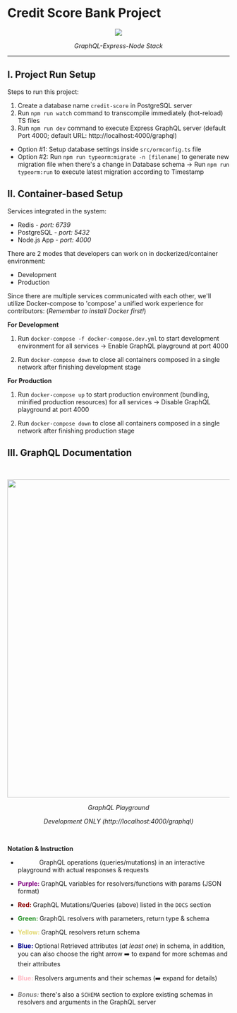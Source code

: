 # Credit Score Bank Project

<p align="center"><img src="https://media1.giphy.com/media/nvb74G5HEcQhoah9Hv/200.gif"/></p>
<p align="center"><i>GraphQL-Express-Node Stack</I></p>
<hr/>

## I. Project Run Setup

Steps to run this project:

1. Create a database name `credit-score` in PostgreSQL server
2. Run `npm run watch` command to transcompile immediately (hot-reload) TS files
3. Run `npm run dev` command to execute Express GraphQL server (default Port 4000; default URL: http://localhost:4000/graphql)

- Option #1: Setup database settings inside `src/ormconfig.ts` file
  <br/>
- Option #2: Run `npm run typeorm:migrate -n [filename]` to generate new migration file when there's a change in Database schema -> Run `npm run typeorm:run` to execute latest migration according to Timestamp

## II. Container-based Setup

Services integrated in the system:

- Redis - _port: 6739_
- PostgreSQL - _port: 5432_
- Node.js App - _port: 4000_

There are 2 modes that developers can work on in dockerized/container environment:

- Development
- Production

Since there are multiple services communicated with each other, we'll utilize Docker-compose to 'compose' a unified work experience for contributors: (_Remember to install Docker first!_)

**For Development**

1. Run `docker-compose -f docker-compose.dev.yml` to start development environment for all services -> Enable GraphQL playground at port 4000

2. Run `docker-compose down` to close all containers composed in a single network after finishing development stage

**For Production**

1. Run `docker-compose up` to start production environment (bundling, minified production resources) for all services -> Disable GraphQL playground at port 4000

2. Run `docker-compose down` to close all containers composed in a single network after finishing production stage

## III. GraphQL Documentation

<br/>
<p align="center"><img width="1280" height="720" src="https://i.imgur.com/eefj08e.png"/></p>
<p align="center"><i>GraphQL Playground</I></p>
<p align="center"><i>Development ONLY (http://localhost:4000/graphql)</I></p>
<br/>

**Notation & Instruction**

- <b><span style="color: white">White: </span></b> GraphQL operations (queries/mutations) in an interactive playground with actual responses & requests

- <b><span style="color: purple">Purple: </span></b> GraphQL variables for resolvers/functions with params (JSON format)

- <b><span style="color: #8b0000">Red: </span></b> GraphQL Mutations/Queries (above) listed in the `DOCS` section

- <b><span style="color: #249225">Green: </span></b> GraphQL resolvers with parameters, return type & schema

- <b><span style="color: #e2d86f">Yellow: </span></b> GraphQL resolvers return schema

- <b><span style="color: #00008b">Blue: </span></b> Optional Retrieved attributes (_at least one_) in schema, in addition, you can also choose the right arrow ➡️ to expand for more schemas and their attributes

- <b><span style="color: #FFB6C1">Blue: </span></b> Resolvers arguments and their schemas (➡️ expand for details)

- <b><i><span style="color: gray">Bonus: </span></i></b> there's also a `SCHEMA` section to explore existing schemas in resolvers and arguments in the GraphQL server
